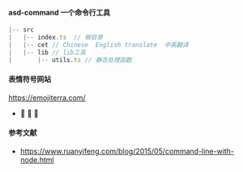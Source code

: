 #### asd-command 一个命令行工具



```js
|-- src
|   |-- index.ts  // 根目录
|   |-- cet // Chinese  English translate  中英翻译
|   |-- lib // lib工具
|       |-- utils.ts // 静态处理函数
```




#### 表情符号网站
https://emojiterra.com/

* 🎉 🚗 🎊

#### 参考文献
* https://www.ruanyifeng.com/blog/2015/05/command-line-with-node.html